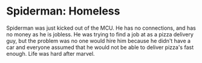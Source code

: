# Spiderman: Homeless

Spiderman was just kicked out of the MCU. He has no connections, and has no money as he is jobless. He was trying to find a job at as a pizza delivery guy, but the problem was no one would hire him because he didn't have a car and everyone assumed that he would not be able to deliver pizza's fast enough. Life was hard after marvel.
